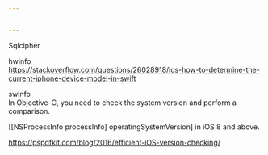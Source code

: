 ```yaml
---


---
```


<p>Sqlcipher</p>
<p>hwinfo<br>
<a href="https://stackoverflow.com/questions/26028918/ios-how-to-determine-the-current-iphone-device-model-in-swift">https://stackoverflow.com/questions/26028918/ios-how-to-determine-the-current-iphone-device-model-in-swift</a></p>
<p>swinfo<br>
In Objective-C, you need to check the system version and perform a comparison.</p>
<p>[[NSProcessInfo processInfo] operatingSystemVersion] in iOS 8 and above.</p>
<p><a href="https://pspdfkit.com/blog/2016/efficient-iOS-version-checking/">https://pspdfkit.com/blog/2016/efficient-iOS-version-checking/</a></p>

